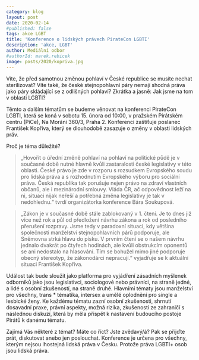 ```yaml
---
category: blog
layout: post
date: 2020-02-14
#published: false
tags: akce LGBT
title: 'Konference o lidských právech PirateCon LGBTI'
description: 'akce, LGBT'
author: Mediální odbor
#authorId: marek.rebicek
image: posts/2020/kopriva.jpg
---
```


Víte, že před samotnou změnou pohlaví v České republice se musíte nechat sterilizovat? Víte také, že české stejnopohlavní páry nemají shodná práva jako páry skládající se z odlišných pohlaví? Zkrátka a jasně: Jak jsme na tom v oblasti LGBTI?

Těmto a dalším tématům se budeme věnovat na konferenci PirateCon LGBTI, která se koná v sobotu 15. února od 10:00, v pražském Pirátském centru (PiCe), Na Moráni 360/3, Praha 2. Konferenci zaštiťuje poslanec František Kopřiva, který se dlouhodobě zasazuje o změny v oblasti lidských práv.

Proč je téma důležité? 
> „Hovořit o úřední změně pohlaví na pohlaví na politické půdě je v současné době nutné hlavně kvůli zastaralosti české legislativy v této oblasti.  České právo je zde v rozporu s rozsudkem Evropského soudu pro lidská práva a s rozhodnutím Evropského výboru pro sociální práva. Česká republika tak porušuje nejen právo na zdraví vlastních občanů, ale i mezinárodní smlouvy. Vláda ČR, ač odpovědnost leží na ni, situaci nijak neřeší a potřebná změna legislativy je tak v nedohlednu.“ 
tvrdí organizátorka konference Bára Soukupová.

> „Zákon je v současné době stále zablokovaný v 1. čtení. Je to dnes již více než rok a půl od předložení návrhu zákona a rok od posledního přerušení rozpravy. Jsme tedy v paradoxní situaci, kdy většina společnosti manželství stejnopohlavních párů podporuje, ale Sněmovna strká hlavu do písku. V prvním čtení se o našem návrhu jednalo dvakrát po čtyřech hodinách, ale kvůli obstrukcím oponentů se ani nedostalo na hlasování. Tím se bohužel mimo jiné podporuje obecný stereotyp, že zákonodárci nepracují.“ 
vyjadřuje se k aktuální situaci František Kopřiva.

Událost tak bude sloužit jako platforma pro vyjádření zásadních myšlenek odborníků jako jsou legislativci, sociologové nebo právníci, na straně jedné, a lidé s osobní zkušeností, na straně druhé. Hlavními tématy jsou manželství pro všechny, trans * tématika, intersex a umělé oplodnění pro single a lesbické ženy. Ke každému tématu zazní osobní zkušenosti, shrnutí dosavadní praxe, právní aspekty, možná rizika, zkušenosti ze zahraničí s následnou diskuzí, která by měla přispět k nastavení budoucího postoje Pirátů k danému tématu.

Zajímá Vás některé z témat? Máte co říct? Jste zvědavý/á? Pak se přijďte prát, diskutovat anebo jen poslouchat. Konference je určena pro všechny, kterým nejsou lhostejná lidská práva v Česku. Protože práva LGBTI+ osob jsou lidská práva.
